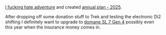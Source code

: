 [I fucking hate adventure](../Cycling/I%20fucking%20hate%20adventure.md) and created [annual plan - 2025](../Cycling/Annual%20plan%20-%202025.md).

After dropping off some donation stuff to Trek and testing the electronic Di2 shifting I definitely want to upgrade to [domane SL 7 Gen 4](../Cycling/Domane%20SL%207%20Gen%204.md) possibly even this year when the insurance money comes in.

